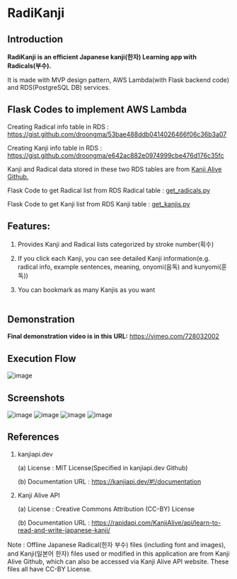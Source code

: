 # RadiKanji

## Introduction
**RadiKanji is an efficient Japanese kanji(한자) Learning app with Radicals(부수).**

It is made with MVP design pattern, AWS Lambda(with Flask backend code) and RDS(PostgreSQL DB) services.

## Flask Codes to implement AWS Lambda

Creating Radical info table in RDS : <https://gist.github.com/droongma/53bae488ddb0414026466f06c36b3a07>

Creating Kanji info table in RDS : <https://gist.github.com/droongma/e642ac882e0974999cbe476d176c35fc>

Kanji and Radical data stored in these two RDS tables are from [Kanji Alive Github.](https://github.com/kanjialive/kanji-data-media)

Flask Code to get Radical list from RDS Radical table : [get_radicals.py](https://gist.github.com/droongma/973dbba9099bf415b02357456fe053a3)

Flask Code to get Kanji list from RDS Kanji table : [get_kanjis.py](https://gist.github.com/droongma/4f53a64b5a56a36304a84b0988740118)

## Features:

1. Provides Kanji and Radical lists categorized by stroke number(획수)

2. If you click each Kanji, you can see detailed Kanji information(e.g. radical info, example sentences, meaning, onyomi(음독) and kunyomi(훈독))

3. You can bookmark as many Kanjis as you want
<br/><br/>

## Demonstration
**Final demonstration video is in this URL:**
https://vimeo.com/728032002

## Execution Flow
![image](https://user-images.githubusercontent.com/11453455/177934446-e4530ec5-3e34-4004-817f-5564260439db.png)

## Screenshots
![image](https://user-images.githubusercontent.com/11453455/177940225-78b9e7ab-da03-45b4-96b6-09834493b934.png)
![image](https://user-images.githubusercontent.com/11453455/177940381-1777a050-fce8-401b-94c2-3df4afa20c12.png)
![image](https://user-images.githubusercontent.com/11453455/177940426-fec4f149-311b-4083-b488-e87be0f06f1d.png)
![image](https://user-images.githubusercontent.com/11453455/177940460-e98a60e7-ef3a-4e98-873e-cc78aefb2178.png)

## References
1.	kanjiapi.dev 

    (a)	License : MIT License(Specified in kanjiapi.dev Github) 
    
    (b)	Documentation URL : https://kanjiapi.dev/#!/documentation

2.	Kanji Alive API

    (a)	License : Creative Commons Attribution (CC-BY) License
    
    (b)	Documentation URL : https://rapidapi.com/KanjiAlive/api/learn-to-read-and-write-japanese-kanji/

Note : Offline Japanese Radical(한자 부수) files (including font and images), and Kanji(일본어 한자) files used or modified in this application are from Kanji Alive Github, which can also be accessed via Kanji Alive API website. These files all have CC-BY License. 
